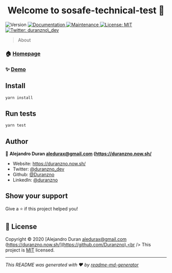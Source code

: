 <h1 align="center">Welcome to sosafe-technical-test 👋</h1>
<p>
  <img alt="Version" src="https://img.shields.io/badge/version-0.1.0-blue.svg?cacheSeconds=2592000" />
  <a href="https://github.com/Duranzno/sosafe-technical-test#readme" target="_blank">
    <img alt="Documentation" src="https://img.shields.io/badge/documentation-yes-brightgreen.svg" />
  </a>
  <a href="https://github.com/Duranzno/sosafe-technical-test/graphs/commit-activity" target="_blank">
    <img alt="Maintenance" src="https://img.shields.io/badge/Maintained%3F-yes-green.svg" />
  </a>
  <a href="https://github.com/Duranzno/sosafe-technical-test/blob/master/LICENSE" target="_blank">
    <img alt="License: MIT" src="https://img.shields.io/github/license/Duranzno/sosafe-technical-test" />
  </a>
  <a href="https://twitter.com/duranzno\_dev" target="_blank">
    <img alt="Twitter: duranzno\_dev" src="https://img.shields.io/twitter/follow/duranzno\_dev.svg?style=social" />
  </a>
</p>

> About

### 🏠 [Homepage](http://sosafe-technical-test.now.sh)

### ✨ [Demo](http://sosafe-technical-test.now.sh)

## Install

```sh
yarn install
```

## Run tests

```sh
yarn test
```

## Author

👤 **Alejandro Duran <aledurax@gmail.com> (https://duranzno.now.sh/**

- Website: https://duranzno.now.sh/
- Twitter: [@duranzno_dev](https://twitter.com/duranzno_dev)
- Github: [@Duranzno](https://github.com/Duranzno)
- LinkedIn: [@duranzno](https://linkedin.com/in/duranzno)

## Show your support

Give a ⭐️ if this project helped you!

## 📝 License

Copyright © 2020 [Alejandro Duran <aledurax@gmail.com> (https://duranzno.now.sh/](https://github.com/Duranzno).<br />
This project is [MIT](https://github.com/Duranzno/sosafe-technical-test/blob/master/LICENSE) licensed.

---

_This README was generated with ❤️ by [readme-md-generator](https://github.com/kefranabg/readme-md-generator)_
